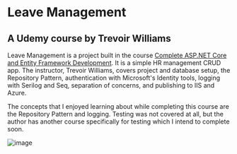 # Leave Management

## A Udemy course by Trevoir Williams

Leave Management is a project built in the course [Complete ASP.NET Core and Entity Framework Development](https://www.udemy.com/course/complete-aspnet-core-31-and-entity-framework-development).  It is a simple HR management CRUD app.  The instructor, Trevoir Williams, covers project and database setup, the Repository Pattern, authentication with Microsoft's Identity tools, logging with Serilog and Seq, separation of concerns, and publishing to IIS and Azure.

The concepts that I enjoyed learning about while completing this course are the Repository Pattern and logging.  Testing was not covered at all, but the author has another course specifically for testing which I intend to complete soon.


![image](https://user-images.githubusercontent.com/125906064/232598424-2c110c55-5252-4086-9192-258daa578604.png)
